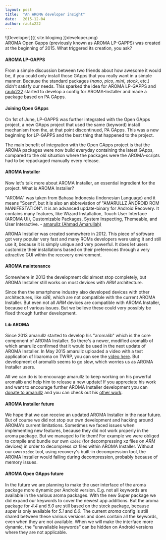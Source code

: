 ```yaml
---
layout: post
title:  "An AROMA developer insight"
date:   2015-12-04
author: raulx222
---
```

<div markdown='1'>
![Developer]({{ site.blogimg }}developer.png)
</div>
AROMA Open Gapps (previously known as AROMA LP-GAPPS) was created at the beginning of 2015. What triggered its creation, you ask?

#### AROMA LP-GAPPS
From a simple discussion between two friends about how awesome it would be, if you could only install those GApps that you really want in a simple manner. Because the standard packages (*nano*, *pico*, *mini*, *stock*, etc.) didn't satisfy our needs. This sparked the idea for AROMA LP-GAPPS and [raulx222](https://github.com/raulpetru) started to develop a config for AROMA-Installer and made a package based on PA GApps.

#### Joining Open GApps
On 1st of June, LP-GAPPS was further integrated with the Open GApps project, a new GApps project that used the same (keyword) install mechanism from the, at that point discontinued, PA GApps. This was a new beginning for LP-GAPPS and the best thing that happened to the project.

The main benefit of integration with the Open GApps project is that the AROMA packages were now build everyday containing the latest GApps, compared to the old situation where the packages were the AROMA-scripts had to be repackaged manually every release.

#### AROMA Installer
Now let's talk more about AROMA Installer, an essential ingredient for the project. What is AROMA Installer?

"AROMA" was taken from Bahasa Indonesia (Indonesian Language) and it means "Scent", but it is also an abbreviation of "AMARULLZ ANDROID ROM MANIFESTATION". It is an advanced update-binary for Android Recovery. It contains many features, like Wizard Installation, Touch User Interface (AROMA UI), Customizable Packages, System Inspecting, Themeable, and User Interactive. - [amarullz (Ahmad Amarullah)](https://github.com/amarullz)

AROMA Installer was created somewhere in 2012. This piece of software got very popular very fast and many ROMs developers were using it and still use it, because it is simply unique and very powerful. It does let users customize their installations based on their preferences through a very attractive GUI within the recovery environment.

#### AROMA maintenance
Somewhere in 2013 the development did almost stop completely, but AROMA Installer still works on most devices with *ARM* architecture.

Since then the smartphone industry also developed devices with other architectures, like *x86*, which are not compatible with the current AROMA Installer. But even not all *ARM* devices are compatible with AROMA Installer, because of various issues. But we believe these could very possibly be fixed through further development.

#### Lib AROMA
Since 2013 amarullz started to develop his "aromalib" which is the core component of AROMA Installer. So there's a newer, modified aromalib of which amarullz confirmed that it would be used in the next update of AROMA Installer. In May 2015 amarullz uploaded a video with a test application of libaroma on TWRP, you can see the [video here](https://www.youtube.com/watch?v=3hPMhBXhpqQ). But development of aromalib seems to go slow, which worries us as AROMA Installer users.

All we can do is to encourage amarullz to keep working on his powerful aromalib and help him to release a new update! If you appreciate his work and want to encourage further AROMA Installer development you can [donate to amarullz](http://forum.xda-developers.com/donatetome.php?u=402300) and you can check out his [other work](https://github.com/amarullz).

#### AROMA Installer future
We hope that we can receive an updated AROMA Installer in the near future. But of course we did not stop our own development and hacking around AROMA's current limitations. Sometimes we faced issues when implementing new features, because they did not work properly in the aroma package. But we managed to fix them! For example we were obliged to compile and bundle our own `xzdec` (for decompressing xz files on *ARM* devices) in order to decompress xz files within AROMA Installer. Without our own `xzdec` tool, using recovery's built-in decompression tool, the AROMA Installer would failing during decompression, probably because of memory issues.

#### AROMA Open GApps future
In the future we are planning to make the user interface of the aroma package more dynamic per Android version. E.g. not all keywords are available in the various aroma packages. With the new Super package we did expand our keywords to cover the newest app additions. But the aroma package for *4.4* and *5.0* are still based on the stock package, because *super* is only available for *5.1* and *6.0*. The current *aroma* config is still shared between these various versions and does contain all the keywords, even when they are not available. When we will make the interface more dynamic, the “unavailable keywords” can be hidden on Android versions where they are not applicable.﻿

